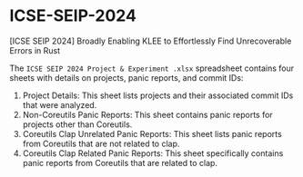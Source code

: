 # ICSE-SEIP-2024
[ICSE SEIP 2024] Broadly Enabling KLEE to Effortlessly Find Unrecoverable Errors   in Rust

The `ICSE SEIP 2024 Project & Experiment .xlsx` spreadsheet contains four sheets with details on projects, panic reports, and commit IDs:

1. Project Details: This sheet lists projects and their associated commit IDs that were analyzed.
2. Non-Coreutils Panic Reports: This sheet contains panic reports for projects other than Coreutils.
3. Coreutils Clap Unrelated Panic Reports: This sheet lists panic reports from Coreutils that are not related to clap.
4. Coreutils Clap Related Panic Reports: This sheet specifically contains panic reports from Coreutils that are related to clap.
